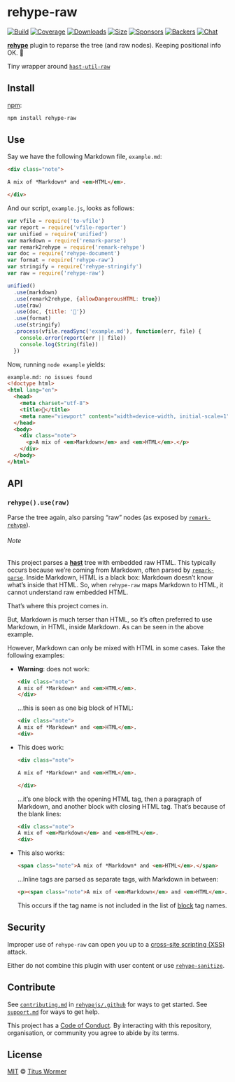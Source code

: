 # rehype-raw

[![Build][build-badge]][build]
[![Coverage][coverage-badge]][coverage]
[![Downloads][downloads-badge]][downloads]
[![Size][size-badge]][size]
[![Sponsors][sponsors-badge]][collective]
[![Backers][backers-badge]][collective]
[![Chat][chat-badge]][chat]

[**rehype**][rehype] plugin to reparse the tree (and raw nodes).
Keeping positional info OK.  🙌

Tiny wrapper around [`hast-util-raw`][raw]

## Install

[npm][]:

```sh
npm install rehype-raw
```

## Use

Say we have the following Markdown file, `example.md`:

```markdown
<div class="note">

A mix of *Markdown* and <em>HTML</em>.

</div>
```

And our script, `example.js`, looks as follows:

```js
var vfile = require('to-vfile')
var report = require('vfile-reporter')
var unified = require('unified')
var markdown = require('remark-parse')
var remark2rehype = require('remark-rehype')
var doc = require('rehype-document')
var format = require('rehype-raw')
var stringify = require('rehype-stringify')
var raw = require('rehype-raw')

unified()
  .use(markdown)
  .use(remark2rehype, {allowDangerousHTML: true})
  .use(raw)
  .use(doc, {title: '🙌'})
  .use(format)
  .use(stringify)
  .process(vfile.readSync('example.md'), function(err, file) {
    console.error(report(err || file))
    console.log(String(file))
  })
```

Now, running `node example` yields:

```html
example.md: no issues found
<!doctype html>
<html lang="en">
  <head>
    <meta charset="utf-8">
    <title>🙌</title>
    <meta name="viewport" content="width=device-width, initial-scale=1">
  </head>
  <body>
    <div class="note">
      <p>A mix of <em>Markdown</em> and <em>HTML</em>.</p>
    </div>
  </body>
</html>
```

## API

### `rehype().use(raw)`

Parse the tree again, also parsing “raw” nodes (as exposed by
[`remark-rehype`][remark-rehype]).

###### Note

This project parses a [**hast**][hast] tree with embedded raw HTML.
This typically occurs because we’re coming from Markdown, often parsed by
[`remark-parse`][remark-parse].
Inside Markdown, HTML is a black box: Markdown doesn’t know what’s inside that
HTML.
So, when `rehype-raw` maps Markdown to HTML, it cannot understand raw embedded
HTML.

That’s where this project comes in.

But, Markdown is much terser than HTML, so it’s often preferred to use Markdown,
in HTML, inside Markdown.
As can be seen in the above example.

However, Markdown can only be mixed with HTML in some cases.
Take the following examples:

*   **Warning**: does not work:

    ```markdown
    <div class="note">
    A mix of *Markdown* and <em>HTML</em>.
    </div>
    ```

    …this is seen as one big block of HTML:

    ```html
    <div class="note">
    A mix of *Markdown* and <em>HTML</em>.
    <div>
    ```

*   This does work:

    ```markdown
    <div class="note">

    A mix of *Markdown* and <em>HTML</em>.

    </div>
    ```

    …it’s one block with the opening HTML tag, then a paragraph of Markdown, and
    another block with closing HTML tag.
    That’s because of the blank lines:

    ```html
    <div class="note">
    A mix of <em>Markdown</em> and <em>HTML</em>.
    <div>
    ```

*   This also works:

    ```markdown
    <span class="note">A mix of *Markdown* and <em>HTML</em>.</span>
    ```

    …Inline tags are parsed as separate tags, with Markdown in between:

    ```html
    <p><span class="note">A mix of <em>Markdown</em> and <em>HTML</em>.</span></p>
    ```

    This occurs if the tag name is not included in the list of [block][] tag
    names.

## Security

Improper use of `rehype-raw` can open you up to a
[cross-site scripting (XSS)][xss] attack.

Either do not combine this plugin with user content or use
[`rehype-sanitize`][sanitize].

## Contribute

See [`contributing.md`][contributing] in [`rehypejs/.github`][health] for ways
to get started.
See [`support.md`][support] for ways to get help.

This project has a [Code of Conduct][coc].
By interacting with this repository, organisation, or community you agree to
abide by its terms.

## License

[MIT][license] © [Titus Wormer][author]

<!-- Definitions -->

[build-badge]: https://img.shields.io/travis/rehypejs/rehype-raw.svg

[build]: https://travis-ci.org/rehypejs/rehype-raw

[coverage-badge]: https://img.shields.io/codecov/c/github/rehypejs/rehype-raw.svg

[coverage]: https://codecov.io/github/rehypejs/rehype-raw

[downloads-badge]: https://img.shields.io/npm/dm/rehype-raw.svg

[downloads]: https://www.npmjs.com/package/rehype-raw

[size-badge]: https://img.shields.io/bundlephobia/minzip/rehype-raw.svg

[size]: https://bundlephobia.com/result?p=rehype-raw

[sponsors-badge]: https://opencollective.com/unified/sponsors/badge.svg

[backers-badge]: https://opencollective.com/unified/backers/badge.svg

[collective]: https://opencollective.com/unified

[chat-badge]: https://img.shields.io/badge/join%20the%20community-on%20spectrum-7b16ff.svg

[chat]: https://spectrum.chat/unified/rehype

[npm]: https://docs.npmjs.com/cli/install

[health]: https://github.com/rehypejs/.github

[contributing]: https://github.com/rehypejs/.github/blob/master/contributing.md

[support]: https://github.com/rehypejs/.github/blob/master/support.md

[coc]: https://github.com/rehypejs/.github/blob/master/code-of-conduct.md

[license]: license

[author]: https://wooorm.com

[rehype]: https://github.com/rehypejs/rehype

[hast]: https://github.com/syntax-tree/hast

[raw]: https://github.com/syntax-tree/hast-util-raw

[remark-parse]: https://github.com/remarkjs/remark/blob/master/packages/remark-parse

[remark-rehype]: https://github.com/remarkjs/remark-rehype

[block]: https://github.com/remarkjs/remark/blob/master/packages/remark-parse/lib/block-elements.js

[xss]: https://en.wikipedia.org/wiki/Cross-site_scripting

[sanitize]: https://github.com/rehypejs/rehype-sanitize
